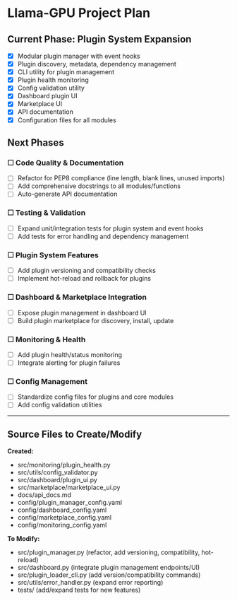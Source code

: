 # Llama-GPU Project Plan

## Current Phase: Plugin System Expansion
- [x] Modular plugin manager with event hooks
- [x] Plugin discovery, metadata, dependency management
- [x] CLI utility for plugin management
- [x] Plugin health monitoring
- [x] Config validation utility
- [x] Dashboard plugin UI
- [x] Marketplace UI
- [x] API documentation
- [x] Configuration files for all modules

## Next Phases

### ☐ Code Quality & Documentation
- ☐ Refactor for PEP8 compliance (line length, blank lines, unused imports)
- ☐ Add comprehensive docstrings to all modules/functions
- ☐ Auto-generate API documentation

### ☐ Testing & Validation
- ☐ Expand unit/integration tests for plugin system and event hooks
- ☐ Add tests for error handling and dependency management

### ☐ Plugin System Features
- ☐ Add plugin versioning and compatibility checks
- ☐ Implement hot-reload and rollback for plugins

### ☐ Dashboard & Marketplace Integration
- ☐ Expose plugin management in dashboard UI
- ☐ Build plugin marketplace for discovery, install, update

### ☐ Monitoring & Health
- ☐ Add plugin health/status monitoring
- ☐ Integrate alerting for plugin failures

### ☐ Config Management
- ☐ Standardize config files for plugins and core modules
- ☐ Add config validation utilities

---

## Source Files to Create/Modify

**Created:**
- src/monitoring/plugin_health.py
- src/utils/config_validator.py
- src/dashboard/plugin_ui.py
- src/marketplace/marketplace_ui.py
- docs/api_docs.md
- config/plugin_manager_config.yaml
- config/dashboard_config.yaml
- config/marketplace_config.yaml
- config/monitoring_config.yaml

**To Modify:**
- src/plugin_manager.py (refactor, add versioning, compatibility, hot-reload)
- src/dashboard.py (integrate plugin management endpoints/UI)
- src/plugin_loader_cli.py (add version/compatibility commands)
- src/utils/error_handler.py (expand error reporting)
- tests/ (add/expand tests for new features)
